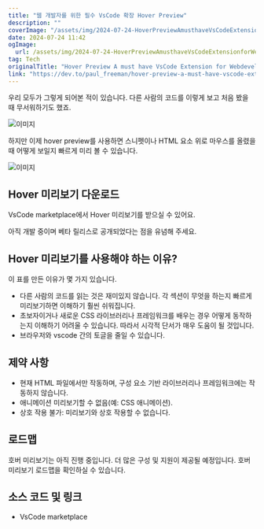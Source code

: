 ```yaml
---
title: "웹 개발자를 위한 필수 VsCode 확장 Hover Preview"
description: ""
coverImage: "/assets/img/2024-07-24-HoverPreviewAmusthaveVsCodeExtensionforWebdevelopers_0.png"
date: 2024-07-24 11:42
ogImage: 
  url: /assets/img/2024-07-24-HoverPreviewAmusthaveVsCodeExtensionforWebdevelopers_0.png
tag: Tech
originalTitle: "Hover Preview A must have VsCode Extension for Webdevelopers "
link: "https://dev.to/paul_freeman/hover-preview-a-must-have-vscode-extension-for-webdevelopers-30h4"
---
```



우리 모두가 그렇게 되어본 적이 있습니다. 다른 사람의 코드를 이렇게 보고 처음 봤을 때 무서워하기도 했죠. 

![이미지](/assets/img/2024-07-24-HoverPreviewAmusthaveVsCodeExtensionforWebdevelopers_0.png)

하지만 이제 hover preview를 사용하면 스니펫이나 HTML 요소 위로 마우스를 올렸을 때 어떻게 보일지 빠르게 미리 볼 수 있습니다.

![이미지](https://res.cloudinary.com/practicaldev/image/fetch/s--zu6C_0RM--/c_limit%2Cf_auto%2Cfl_progressive%2Cq_66%2Cw_800/https://raw.githubusercontent.com/PaulleDemon/Hover-Preview/main/documentation/images/preview.gif)

<div class="content-ad"></div>

## Hover 미리보기 다운로드

VsCode marketplace에서 Hover 미리보기를 받으실 수 있어요.

아직 개발 중이며 베타 릴리스로 공개되었다는 점을 유념해 주세요.

## Hover 미리보기를 사용해야 하는 이유?

<div class="content-ad"></div>

이 표를 만든 이유가 몇 가지 있습니다.

- 다른 사람의 코드를 읽는 것은 재미있지 않습니다. 각 섹션이 무엇을 하는지 빠르게 미리보기하면 이해하기 훨씬 쉬워집니다.
- 초보자이거나 새로운 CSS 라이브러리나 프레임워크를 배우는 경우 어떻게 동작하는지 이해하기 어려울 수 있습니다. 따라서 시각적 단서가 매우 도움이 될 것입니다.
- 브라우저와 vscode 간의 토글을 줄일 수 있습니다.

## 제약 사항

- 현재 HTML 파일에서만 작동하며, 구성 요소 기반 라이브러리나 프레임워크에는 작동하지 않습니다.
- 애니메이션 미리보기할 수 없음(예: CSS 애니메이션).
- 상호 작용 불가: 미리보기와 상호 작용할 수 없습니다.

<div class="content-ad"></div>

## 로드맵

호버 미리보기는 아직 진행 중입니다. 더 많은 구성 및 지원이 제공될 예정입니다. 호버 미리보기 로드맵을 확인하실 수 있습니다.

## 소스 코드 및 링크

- VsCode marketplace